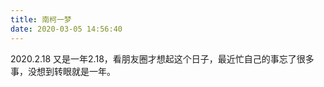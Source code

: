 ```yaml
---
title: 南柯一梦
date: 2020-03-05 14:56:40
---
```

2020.2.18
又是一年2.18，看朋友圈才想起这个日子，最近忙自己的事忘了很多事，没想到转眼就是一年。